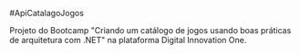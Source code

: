#ApiCatalagoJogos

Projeto do Bootcamp "Criando um catálogo de jogos usando boas práticas de arquitetura com .NET" na plataforma Digital Innovation One.
